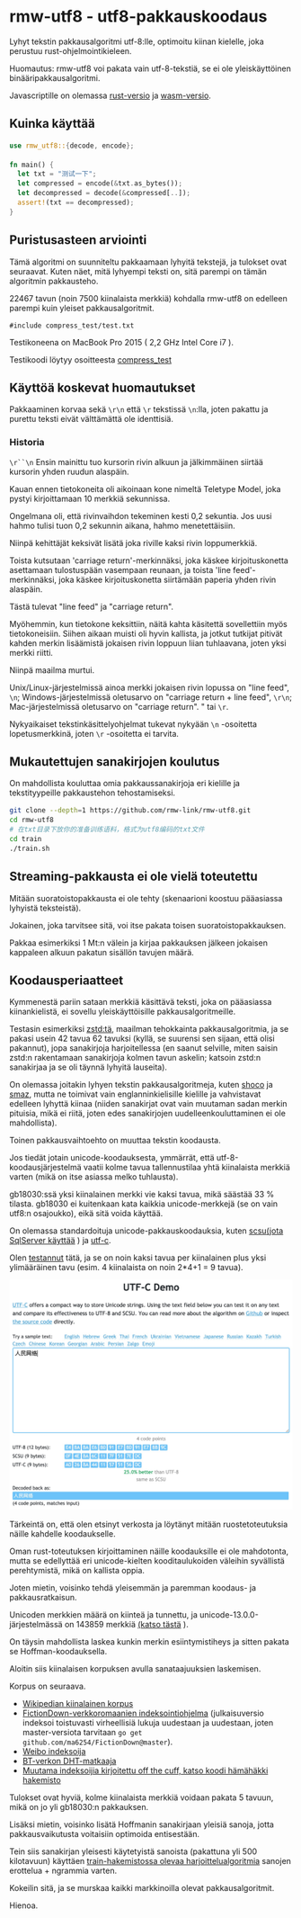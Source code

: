 # rmw-utf8 - utf8-pakkauskoodaus

Lyhyt tekstin pakkausalgoritmi utf-8:lle, optimoitu kiinan kielelle, joka perustuu rust-ohjelmointikieleen.

Huomautus: rmw-utf8 voi pakata vain utf-8-tekstiä, se ei ole yleiskäyttöinen binääripakkausalgoritmi.

Javascriptille on olemassa [rust-versio](https://github.com/rmw-link/rmw-utf8) ja [wasm-versio](https://github.com/rmw-lib/rmw-utf8-wasm).

## Kuinka käyttää

```rust
use rmw_utf8::{decode, encode};

fn main() {
  let txt = "测试一下";
  let compressed = encode(&txt.as_bytes());
  let decompressed = decode(&compressed[..]);
  assert!(txt == decompressed);
}
```

## Puristusasteen arviointi

Tämä algoritmi on suunniteltu pakkaamaan lyhyitä tekstejä, ja tulokset ovat seuraavat. Kuten näet, mitä lyhyempi teksti on, sitä parempi on tämän algoritmin pakkausteho.

22467 tavun (noin 7500 kiinalaista merkkiä) kohdalla rmw-utf8 on edelleen parempi kuin yleiset pakkausalgoritmit.

```
#include compress_test/test.txt
```

Testikoneena on MacBook Pro 2015 ( 2,2 GHz Intel Core i7 ).

Testikoodi löytyy osoitteesta [compress_test](https://github.com/rmw-link/rmw-utf8/tree/master/compress_test)

## Käyttöä koskevat huomautukset

Pakkaaminen korvaa sekä `\r\n` että `\r` tekstissä `\n`:lla, joten pakattu ja purettu teksti eivät välttämättä ole identtisiä.

### Historia

`\r``\n` Ensin mainittu tuo kursorin rivin alkuun ja jälkimmäinen siirtää kursorin yhden ruudun alaspäin.

Kauan ennen tietokoneita oli aikoinaan kone nimeltä Teletype Model, joka pystyi kirjoittamaan 10 merkkiä sekunnissa.

Ongelmana oli, että rivinvaihdon tekeminen kesti 0,2 sekuntia. Jos uusi hahmo tulisi tuon 0,2 sekunnin aikana, hahmo menetettäisiin.

Niinpä kehittäjät keksivät lisätä joka riville kaksi rivin loppumerkkiä.

Toista kutsutaan 'carriage return'-merkinnäksi, joka käskee kirjoituskonetta asettamaan tulostuspään vasempaan reunaan, ja toista 'line feed'-merkinnäksi, joka käskee kirjoituskonetta siirtämään paperia yhden rivin alaspäin.

Tästä tulevat "line feed" ja "carriage return".

Myöhemmin, kun tietokone keksittiin, näitä kahta käsitettä sovellettiin myös tietokoneisiin. Siihen aikaan muisti oli hyvin kallista, ja jotkut tutkijat pitivät kahden merkin lisäämistä jokaisen rivin loppuun liian tuhlaavana, joten yksi merkki riitti.

Niinpä maailma murtui.

Unix/Linux-järjestelmissä ainoa merkki jokaisen rivin lopussa on "line feed", `\n`; Windows-järjestelmissä oletusarvo on "carriage return + line feed", `\r\n`; Mac-järjestelmissä oletusarvo on "carriage return". " tai `\r`.

Nykyaikaiset tekstinkäsittelyohjelmat tukevat nykyään `\n` -osoitetta lopetusmerkkinä, joten `\r` -osoitetta ei tarvita.

## Mukautettujen sanakirjojen koulutus

On mahdollista kouluttaa omia pakkaussanakirjoja eri kielille ja tekstityypeille pakkaustehon tehostamiseksi.

```bash
git clone --depth=1 https://github.com/rmw-link/rmw-utf8.git
cd rmw-utf8
# 在txt目录下放你的准备训练语料，格式为utf8编码的txt文件
cd train
./train.sh
```

## Streaming-pakkausta ei ole vielä toteutettu

Mitään suoratoistopakkausta ei ole tehty (skenaarioni koostuu pääasiassa lyhyistä teksteistä).

Jokainen, joka tarvitsee sitä, voi itse pakata toisen suoratoistopakkauksen.

Pakkaa esimerkiksi 1 Mt:n välein ja kirjaa pakkauksen jälkeen jokaisen kappaleen alkuun pakatun sisällön tavujen määrä.

## Koodausperiaatteet

Kymmenestä pariin sataan merkkiä käsittävä teksti, joka on pääasiassa kiinankielistä, ei sovellu yleiskäyttöisille pakkausalgoritmeille.

Testasin esimerkiksi [zstd:tä](https://github.com/facebook/zstd), maailman tehokkainta pakkausalgoritmia, ja se pakasi usein 42 tavua 62 tavuksi (kyllä, se suurensi sen sijaan, että olisi pakannut), jopa sanakirjoja harjoitellessa (en saanut selville, miten saisin zstd:n rakentamaan sanakirjoja kolmen tavun askelin; katsoin zstd:n sanakirjaa ja se oli täynnä lyhyitä lauseita).

On olemassa joitakin lyhyen tekstin pakkausalgoritmeja, kuten [shoco](https://ed-von-schleck.github.io/shoco/) ja [smaz](https://github.com/antirez/smaz), mutta ne toimivat vain englanninkielisille kielille ja vahvistavat edelleen lyhyttä kiinaa (niiden sanakirjat ovat vain muutaman sadan merkin pituisia, mikä ei riitä, joten edes sanakirjojen uudelleenkouluttaminen ei ole mahdollista).

Toinen pakkausvaihtoehto on muuttaa tekstin koodausta.

Jos tiedät jotain unicode-koodauksesta, ymmärrät, että utf-8-koodausjärjestelmä vaatii kolme tavua tallennustilaa yhtä kiinalaista merkkiä varten (mikä on itse asiassa melko tuhlausta).

gb18030:ssä yksi kiinalainen merkki vie kaksi tavua, mikä säästää 33 % tilasta. gb18030 ei kuitenkaan kata kaikkia unicode-merkkejä (se on vain utf8:n osajoukko), eikä sitä voida käyttää.

On olemassa standardoituja unicode-pakkauskoodauksia, kuten [scsu](https://github.com/dop251/scsu)[(jota SqlServer käyttää](https://docs.microsoft.com/en-us/sql/relational-databases/data-compression/unicode-compression-implementation?view=sql-server-ver15) ) ja [utf-c](https://github.com/deNULL/utf-c).

Olen [testannut](https://denull.github.io/utf-c) tätä, ja se on noin kaksi tavua per kiinalainen plus yksi ylimääräinen tavu (esim. 4 kiinalaista on noin 2*4+1 = 9 tavua).

![](https://raw.githubusercontent.com/gcxfd/img/gh-pages/ffxMd3.jpg)

Tärkeintä on, että olen etsinyt verkosta ja löytänyt mitään ruostetoteutuksia näille kahdelle koodaukselle.

Oman rust-toteutuksen kirjoittaminen näille koodauksille ei ole mahdotonta, mutta se edellyttää eri unicode-kielten kooditaulukoiden väleihin syvällistä perehtymistä, mikä on kallista oppia.

Joten mietin, voisinko tehdä yleisemmän ja paremman koodaus- ja pakkausratkaisun.

Unicoden merkkien määrä on kiinteä ja tunnettu, ja unicode-13.0.0-järjestelmässä on 143859 merkkiä [(katso tästä](https://github.com/rmw-link/utf8_compress/blob/master/all_char.py) ).

On täysin mahdollista laskea kunkin merkin esiintymistiheys ja sitten pakata se Hoffman-koodauksella.

Aloitin siis kiinalaisen korpuksen avulla sanataajuuksien laskemisen.

Korpus on seuraava.

* [Wikipedian kiinalainen korpus](https://jdhao.github.io/2019/01/10/two_chinese_corpus)
* [FictionDown-verkkoromaanien indeksointiohjelma](https://github.com/ma6254/FictionDown) (julkaisuversio indeksoi toistuvasti virheellisiä lukuja uudestaan ja uudestaan, joten master-versiota tarvitaan `go get github.com/ma6254/FictionDown@master`).
* [Weibo indeksoija](https://github.com/gcxfd/weibo-crawler)
* [BT-verkon DHT-matkaaja](https://github.com/gcxfd/bt-spider)
* [Muutama indeksoijia kirjoitettu off the cuff, katso koodi hämähäkki hakemisto](https://github.com/rmw-link/utf8_compress/tree/master/spider)

Tulokset ovat hyviä, kolme kiinalaista merkkiä voidaan pakata 5 tavuun, mikä on jo yli gb18030:n pakkauksen.

Lisäksi mietin, voisinko lisätä Hoffmanin sanakirjaan yleisiä sanoja, jotta pakkausvaikutusta voitaisiin optimoida entisestään.

Tein siis sanakirjan yleisesti käytetyistä sanoista (pakattuna yli 500 kilotavuun) käyttäen [train-hakemistossa olevaa harjoittelualgoritmia](https://github.com/rmw-link/rmw-utf8/tree/master/train) sanojen erottelua + ngrammia varten.

Kokeilin sitä, ja se murskaa kaikki markkinoilla olevat pakkausalgoritmit.

Hienoa.